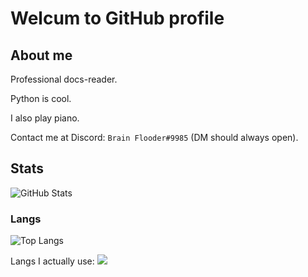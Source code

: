 # Welcum to GitHub profile
## About me
Professional docs-reader. 

Python is cool.

I also play piano.

Contact me at Discord: `Brain Flooder#9985` (DM should always open).
## Stats
![GitHub Stats](https://github-readme-stats.vercel.app/api?username=brain-flooder&show_icons=true)
### Langs
![Top Langs](https://github-readme-stats.vercel.app/api/top-langs/?username=brain-flooder&layout=compact&langs_count=10)

Langs I actually use: ![](https://skillicons.dev/icons?i=python,html,css,c,cpp,go)
